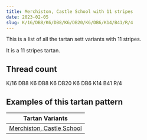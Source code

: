 ```yaml
---
title: Merchiston, Castle School with 11 stripes
date: 2023-02-05
slug: K/16/DB8/K6/DB8/K6/DB20/K6/DB6/K14/B41/R/4
---
```

This is a list of all the tartan sett variants with 11 stripes.

It is a 11 stripes tartan.


## Thread count
K/16 DB8 K6 DB8 K6 DB20 K6 DB6 K14 B41 R/4

## Examples of this tartan pattern

| Tartan Variants |
|---------------|
| [Merchiston, Castle School](/variants/k/16/db8/k6/db8/k6/db20/k6/db6/k14/b41/r/4-b304080-db000050-k000000-rc00000)||
